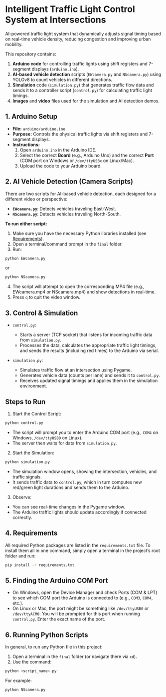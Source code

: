 # Intelligent Traffic Light Control System at Intersections
AI-powered traffic light system that dynamically adjusts signal timing based on real-time vehicle density, reducing congestion and improving urban mobility.

This repository contains:
1. **Arduino code** for controlling traffic lights using shift registers and 7-segment displays (`arduino.ino`).
2. **AI-based vehicle detection** scripts (`EWcamera.py` and `NScamera.py`) using YOLOv8 to count vehicles in different directions.
3. **Simulation** code (`simulation.py`) that generates traffic flow data and sends it to a controller script (`control.py`) for calculating traffic light timings.
4. **Images** and **video** files used for the simulation and AI detection demos.

## 1. Arduino Setup
- **File:** `arduino/arduino.ino`  
- **Purpose:** Controls the physical traffic lights via shift registers and 7-segment displays.  
- **Instructions:**
  1. Open `arduino.ino` in the Arduino IDE.
  2. Select the correct **Board** (e.g., Arduino Uno) and the correct **Port** (COM port on Windows or `/dev/ttyUSBx` on Linux/Mac).
  3. Upload the code to your Arduino board.

## 2. AI Vehicle Detection (Camera Scripts)
There are two scripts for AI-based vehicle detection, each designed for a different video or perspective:
- **`EWcamera.py`**: Detects vehicles traveling East-West.  
- **`NScamera.py`**: Detects vehicles traveling North-South.

**To run either script:**
1. Make sure you have the necessary Python libraries installed (see [Requirements](#requirements)).
2. Open a terminal/command prompt in the `final` folder.
3. Run:
```bash
python EWcamera.py
```
or
```bash
python NScamera.py
```
4. The script will attempt to open the corresponding MP4 file (e.g., EWcamera.mp4 or NScamera.mp4) and show detections in real-time.
5. Press `q` to quit the video window.

## 3. Control & Simulation
- `control.py`:
  - Starts a server (TCP socket) that listens for incoming traffic data from `simulation.py`.
  - Processes the data, calculates the appropriate traffic light timings, and sends the results (including red times) to the Arduino via serial.

- `simulation.py`:
  - Simulates traffic flow at an intersection using Pygame.
  - Generates vehicle data (counts per lane) and sends it to `control.py`.
  - Receives updated signal timings and applies them in the simulation environment.

## Steps to Run
1. Start the Control Script:
```bash
python control.py
```
- The script will prompt you to enter the Arduino COM port (e.g., `COM4` on Windows, `/dev/ttyUSB0` on Linux).
- The server then waits for data from `simulation.py`.

2. Start the Simulation:
```bash
python simulation.py
```
- The simulation window opens, showing the intersection, vehicles, and traffic signals.
- It sends traffic data to `control.py`, which in turn computes new red/green light durations and sends them to the Arduino.

3. Observe:
- You can see real-time changes in the Pygame window.
- The Arduino traffic lights should update accordingly if connected correctly.

## 4. Requirements
All required Python packages are listed in the `requirements.txt` file. To install them all in one command, simply open a terminal in the project’s root folder and run:
```bash
pip install -r requirements.txt
```

## 5. Finding the Arduino COM Port
- On Windows, open the Device Manager and check Ports (COM & LPT) to see which COM port the Arduino is connected to (e.g., `COM3`, `COM4`, etc.).
- On Linux or Mac, the port might be something like `/dev/ttyUSB0` or `/dev/ttyACM0`.
You will be prompted for this port when running `control.py`. Enter the exact name of the port.

## 6. Running Python Scripts
In general, to run any Python file in this project:
1. Open a terminal in the `final` folder (or navigate there via `cd`).
2. Use the command:
```bash
python <script_name>.py
```
For example:
```bash
python NScamera.py
```
